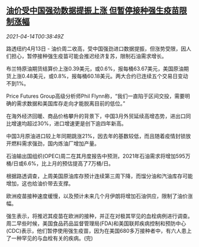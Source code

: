 <!--1618362064000-->
[油价受中国强劲数据提振上涨 但暂停接种强生疫苗限制涨幅](https://cn.reuters.com/article/oil-close-0413-tues-idCNKBS2C102C)
------

<div><i>2021-04-14T00:38:49Z</i></div><p>路透纽约4月13日 - 油价周二收高，受中国强劲进口数据提振，但涨势受限，因人们担心，暂停接种强生疫苗可能会推迟经济复苏，限制石油需求增长。</p><p>布兰特原油期货结算价上涨0.39美元，或0.6%，报每桶63.67美元，美国原油期货上涨0.48美元，或0.8%，报每桶60.18美元。两大合约已连续五个交易日变动不到1%。</p><p>Price Futures Group高级分析师Phil Flynn称，“我们一直陷于区间交投，需要明确的需求数据和美国库存走向才能脱离目前的低位。”</p><p>在海外经济回暖、商品价格攀升的背景下，中国3月外贸延续高增态势，进出口同比增速均超过30%，进口增速更是创下逾四年新高。</p><p>中国3月原油进口较上年同期跳涨21%，因去年的基数较低，而且随着疫情封锁放开燃料需求强劲，国内炼油厂增加产量。</p><p>石油输出国组织(OPEC)周二在其月度报告中预测，2021年石油需求将增加595万桶/日或6.6%，比上月的预估提高了7万桶/日。</p><p>根据路透调查，上周美国原油库存预计连续第三周下降，而馏分油和汽油库存可能增加，这也给油价带去支撑。</p><p>欧洲疫苗接种速度缓慢，以及预计未来几个月伊朗将增加石油供应，限制了油价涨幅。</p><p>强生表示，将推迟其疫苗在欧洲的接种，并正在对极其罕见的血栓病例进行调查。周二早些时候，美国食品药品监督管理局(FDA)和美国联邦疾病控制和预防中心(CDC)表示，他们暂停使用强生疫苗，因为在美国680多万接种者中，有六人患上了一种罕见的与血栓有关的疾病。(完)</p>
